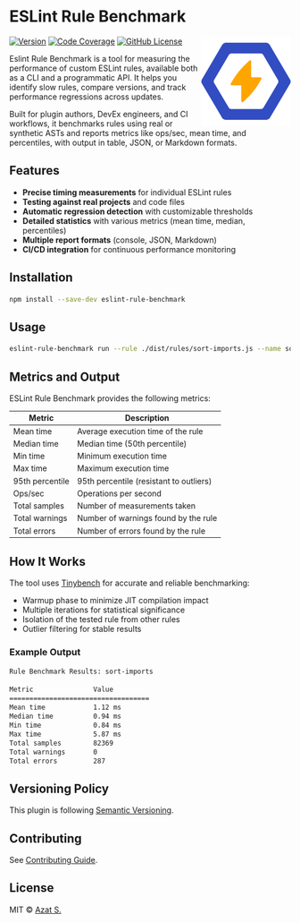 # ESLint Rule Benchmark

<img
  src="https://raw.githubusercontent.com/azat-io/eslint-rule-benchmark/main/assets/logo.svg"
  alt="ESLint Rule Benchmark logo"
  width="160"
  height="160"
  align="right"
/>

[![Version](https://img.shields.io/npm/v/eslint-rule-benchmark.svg?color=ffa500&labelColor=324cc2)](https://npmjs.com/package/eslint-rule-benchmark)
[![Code Coverage](https://img.shields.io/codecov/c/github/azat-io/eslint-rule-benchmark.svg?color=ffa500&labelColor=324cc2)](https://npmjs.com/package/eslint-rule-benchmark)
[![GitHub License](https://img.shields.io/badge/license-MIT-232428.svg?color=ffa500&labelColor=324cc2)](https://github.com/azat-io/eslint-rule-benchmark/blob/main/license.md)

Eslint Rule Benchmark is a tool for measuring the performance of custom ESLint rules, available both as a CLI and a programmatic API. It helps you identify slow rules, compare versions, and track performance regressions across updates.

Built for plugin authors, DevEx engineers, and CI workflows, it benchmarks rules using real or synthetic ASTs and reports metrics like ops/sec, mean time, and percentiles, with output in table, JSON, or Markdown formats.

## Features

- **Precise timing measurements** for individual ESLint rules
- **Testing against real projects** and code files
- **Automatic regression detection** with customizable thresholds
- **Detailed statistics** with various metrics (mean time, median, percentiles)
- **Multiple report formats** (console, JSON, Markdown)
- **CI/CD integration** for continuous performance monitoring

## Installation

```bash
npm install --save-dev eslint-rule-benchmark
```

## Usage

```sh
eslint-rule-benchmark run --rule ./dist/rules/sort-imports.js --name sort-imports --source index.js
```

## Metrics and Output

ESLint Rule Benchmark provides the following metrics:

| Metric          | Description                             |
| --------------- | --------------------------------------- |
| Mean time       | Average execution time of the rule      |
| Median time     | Median time (50th percentile)           |
| Min time        | Minimum execution time                  |
| Max time        | Maximum execution time                  |
| 95th percentile | 95th percentile (resistant to outliers) |
| Ops/sec         | Operations per second                   |
| Total samples   | Number of measurements taken            |
| Total warnings  | Number of warnings found by the rule    |
| Total errors    | Number of errors found by the rule      |

## How It Works

The tool uses [Tinybench](https://github.com/tinylibs/tinybench) for accurate and reliable benchmarking:

- Warmup phase to minimize JIT compilation impact
- Multiple iterations for statistical significance
- Isolation of the tested rule from other rules
- Outlier filtering for stable results

### Example Output

```
Rule Benchmark Results: sort-imports

Metric               Value
===================================
Mean time            1.12 ms
Median time          0.94 ms
Min time             0.84 ms
Max time             5.87 ms
Total samples        82369
Total warnings       0
Total errors         287
```

## Versioning Policy

This plugin is following [Semantic Versioning](https://semver.org/).

## Contributing

See [Contributing Guide](https://github.com/azat-io/eslint-rule-benchmark/blob/main/contributing.md).

## License

MIT &copy; [Azat S.](https://azat.io)

